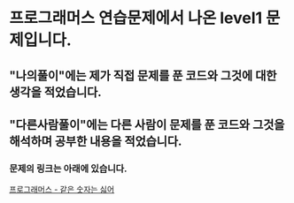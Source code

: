 # 프로그래머스 연습문제에서 나온 level1 문제입니다.
## "나의풀이"에는 제가 직접 문제를 푼 코드와 그것에 대한 생각을 적었습니다.
## "다른사람풀이"에는 다른 사람이 문제를 푼 코드와 그것을 해석하며 공부한 내용을 적었습니다.
### 문제의 링크는 아래에 있습니다.
<a href="https://programmers.co.kr/learn/courses/30/lessons/12906" target="_blank">프로그래머스 - 같은 숫자는 싫어</a>
